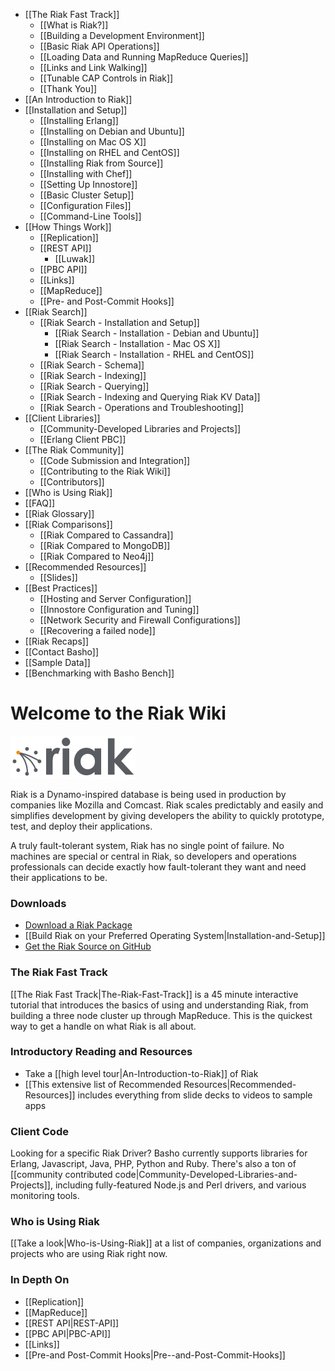 * [[The Riak Fast Track]]
  * [[What is Riak?]]
  * [[Building a Development Environment]]
  * [[Basic Riak API Operations]]
  * [[Loading Data and Running MapReduce Queries]]
  * [[Links and Link Walking]]
  * [[Tunable CAP Controls in Riak]]
  * [[Thank You]]
* [[An Introduction to Riak]]
* [[Installation and Setup]]
  * [[Installing Erlang]]
  * [[Installing on Debian and Ubuntu]]
  * [[Installing on Mac OS X]]
  * [[Installing on RHEL and CentOS]]
  * [[Installing Riak from Source]]
  * [[Installing with Chef]]
  * [[Setting Up Innostore]]
  * [[Basic Cluster Setup]]
  * [[Configuration Files]]
  * [[Command-Line Tools]]
* [[How Things Work]]
  * [[Replication]]
  * [[REST API]]
    * [[Luwak]]
  * [[PBC API]]
  * [[Links]]
  * [[MapReduce]]
  * [[Pre- and Post-Commit Hooks]]
* [[Riak Search]]
  * [[Riak Search - Installation and Setup]]
    * [[Riak Search - Installation - Debian and Ubuntu]]
    * [[Riak Search - Installation - Mac OS X]]
    * [[Riak Search - Installation - RHEL and CentOS]]
  * [[Riak Search - Schema]]
  * [[Riak Search - Indexing]]
  * [[Riak Search - Querying]]
  * [[Riak Search - Indexing and Querying Riak KV Data]]
  * [[Riak Search - Operations and Troubleshooting]]
* [[Client Libraries]]
  * [[Community-Developed Libraries and Projects]]
  * [[Erlang Client PBC]]
* [[The Riak Community]]
  * [[Code Submission and Integration]]
  * [[Contributing to the Riak Wiki]]
  * [[Contributors]]
* [[Who is Using Riak]]
* [[FAQ]]
* [[Riak Glossary]]
* [[Riak Comparisons]]
  * [[Riak Compared to Cassandra]]
  * [[Riak Compared to MongoDB]]
  * [[Riak Compared to Neo4j]]
* [[Recommended Resources]]
  * [[Slides]]
* [[Best Practices]]
  * [[Hosting and Server Configuration]]
  * [[Innostore Configuration and Tuning]]
  * [[Network Security and Firewall Configurations]]
  * [[Recovering a failed node]]
* [[Riak Recaps]]
* [[Contact Basho]]
* [[Sample Data]]
* [[Benchmarking with Basho Bench]]

# Welcome to the Riak Wiki

![Riak Logo](images/riaklogo.png)

Riak is a Dynamo-inspired database is being used in production by companies like Mozilla and Comcast. Riak scales predictably and easily and simplifies development by giving developers the ability to quickly prototype, test, and deploy their applications.

A truly fault-tolerant system, Riak has no single point of failure. No machines are special or central in Riak, so developers and operations professionals can decide exactly how fault-tolerant they want and need their applications to be.

### Downloads
* [Download a Riak Package](http://downloads.basho.com/riak/CURRENT/)
* [[Build Riak on your Preferred Operating System|Installation-and-Setup]]
* [Get the Riak Source on GitHub](https://github.com/basho/riak)

### The Riak Fast Track
[[The Riak Fast Track|The-Riak-Fast-Track]] is a 45 minute interactive tutorial that introduces the basics of using and understanding Riak, from building a three node cluster up through MapReduce. This is the quickest way to get a handle on what Riak is all about.

### Introductory Reading and Resources
* Take a [[high level tour|An-Introduction-to-Riak]] of Riak
* [[This extensive list of Recommended Resources|Recommended-Resources]] includes everything from slide decks to videos to sample apps

### Client Code 
Looking for a specific Riak Driver? Basho currently supports libraries for Erlang, Javascript, Java, PHP, Python and Ruby. There's also a ton of [[community contributed code|Community-Developed-Libraries-and-Projects]], including fully-featured Node.js and Perl drivers, and various monitoring tools. 

### Who is Using Riak
[[Take a look|Who-is-Using-Riak]] at a list of companies, organizations and projects who are using Riak right now. 

### In Depth On
* [[Replication]]
* [[MapReduce]]
* [[REST API|REST-API]]
* [[PBC API|PBC-API]]
* [[Links]]
* [[Pre-and Post-Commit Hooks|Pre--and-Post-Commit-Hooks]]





